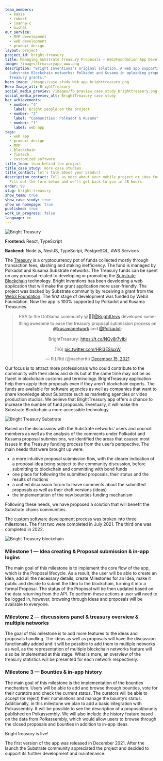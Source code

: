```yaml
---
team_members:
  - kasia
  - robert
  - joanna-c
  - michal
our_service:
  - MVP development
  - web development
  - product design
layout: project
project_id: bright-treasury
title: Managing Substrate Treasury Proposals – Web3Foundation App Development
image: /images/treasuryapp_www.png
description: "Bright Inventions’s original solution. A web app supporting
  Substrate Blockchain networks: Polkadot and Kusama in uploading proposals for
  Treasury grants."
hero_image: /images/case_study_web_app_brighttreasury.png
Hero Image_alt: BrightTreasury
social_media_previev: /images/fb_preview_case_study_brighttreasury.png
social_media_previev_alt: BrightTreasury case study
bar_achievements:
  - number: "4"
    label: Bright people on the project
  - number: "2"
    label: "Communities: Polkadot & Kusama"
  - number: "1"
    label: web app
tags:
  - web app
  - product design
  - MVP
  - blockchain
  - fintech
  - customized software
title_team: team behind the project
title_case_study: more case studies
title_contact: let's talk about your product
description_contact: Tell us more about your mobile project or idea for an app.
  Fill out the form below and we'll get back to you in 48 hours.
order: 99
slug: bright-treasury
show_team: true
show_case_study: true
show on homepage: true
published: true
work_in_progress: false
language: en
---
```

![Bright Treasury](../../static/images/treasuryappwww.png)

<TitleWithIcon sectionTitle="main features of BrightTreasury:" titleIcon="/images/main_features_icon.png" titleIconAlt="Main features of BrightTreasury:" />

<SliderText sliderElements='[{"title":"intuitive treasury submissions","description":"An intuitive, two-step flow for submitting proposals (Idea -> Proposal)."},{"description":"In-app module for more detailed proposal descriptions (like adding milestones) connected with the proposal related discussion and reporting progress on approved proposals.","title":"In-app module"},{"title":"proposals overview","description":"Clear overview of the submitted proposals matched with derived motions and their results"},{"description":"Historical overview of the past spending periods’ proposals that were submitted using the app.","title":"historical overview "},{"title":"bounties mechanism","description":"The first app with dedicated bounties implementation."},{"title":"in-app login","description":"Login with Web3 account or email."}]' />

<TitleWithIcon sectionTitle="stack" titleIcon="/images/skills.svg" titleIconAlt="bright" />

<Gallery images='[{"src":"/images/react_stack_logo_update.svg","alt":"React"},{"src":"/images/typescript_logo.png","alt":"TypeScript"},{"src":"/images/node_stack_logo_update.svg","alt":"Node"},{"src":"/images/nest.png"},{"src":"/images/postgresql_logo_stack.png","alt":"PostgreSQL"},{"src":"/images/aws.png","alt":"AWS"}]' />

**Frontend:** React, TypeScript

**Backend:** Node.js, NestJS, TypeScript, PostgreSQL, AWS Services

<TitleWithIcon sectionTitle="about BrightTreasury" titleIcon="/images/three_flags.svg" titleIconAlt="about BrightTreasury" />

<YouTubeEmbed url='https://www.youtube.com/watch?v=AKe5HynDQnU' />

The [Treasury](https://wiki.polkadot.network/docs/learn-treasury) is a cryptocurrency pot of funds collected mostly through transaction fees, slashing and staking inefficiency. The fund is managed by Polkadot and Kusama Substrate networks. The Treasury funds can be spent on any proposal related to developing or promoting the [Substrate Blockchain](/blog/5-benefits-of-substrate-blockchain) technology. Bright Inventions has been developing a web application that will make the grunt application more user-friendly. The project was backed by Substrate community by receiving a grant from the [Web3 Foundation](https://web3.foundation/). The first stage of development was funded by Web3 Foundation. Now the app is 100% supported by Polkadot and Kusama Treasuries.

<center><blockquote class="twitter-tweet"><p lang="en" dir="ltr">PSA to the DotSama community 💻🤩🎉<a href="https://twitter.com/BrightDevs?ref_src=twsrc%5Etfw">@BrightDevs</a> developed something awesome to ease the treasury proposal submission process on <a href="https://twitter.com/kusamanetwork?ref_src=twsrc%5Etfw">@kusamanetwork</a> and <a href="https://twitter.com/Polkadot?ref_src=twsrc%5Etfw">@Polkadot</a>: <br /><br />BrightTreasury: <a href="https://t.co/NQy8r7vIbi">https://t.co/NQy8r7vIbi</a> <br/><br/>(1/6) <a href="https://t.co/HRi3ESluxW">pic.twitter.com/HRi3ESluxW</a></p>&mdash; R.I.Rtti (@nachortti) <a href="https://twitter.com/nachortti/status/1471109810322030596?ref_src=twsrc%5Etfw">December 15, 2021</a></blockquote> <script async src="https://platform.twitter.com/widgets.js" charset="utf-8"></script></center>

<AnchorLink href='#contactForm' text='let’s talk about your project'/>

<TitleWithIcon sectionTitle="goal" titleIcon="/images/icon_title_goal.svg" titleIconAlt="goal" />

Our focus is to attract more professionals who could contribute to the community with their ideas and skills but at the same time may not be as fluent in blockchain customs and terminology. BrightTreasury application help them apply their proposals even if they aren’t blockchain experts. The funds are available for software agencies as well as companies that want to share knowledge about Substrate such as marketing agencies or video production studios. We believe that BrightTreasury app offers a chance to increase the number of fund proposals. Eventually, it will make the Substrate Blockchain a more accessible technology.

![Bright Treasury Substrate](../../static/images/treasuryapp_www.png)

<AnchorLink href='#contactForm' text='let’s talk about your project'/>

<TitleWithIcon sectionTitle="process of developing BrightTreasury" titleIcon="/images/gearwheel.svg" titleIconAlt="process of developing BrightTreasury" />

Based on the discussions with the Substrate networks’ users and council members as well as the analysis of the comments under Polkadot and Kusama proposal submissions, we identified the areas that caused most issues in the Treasury funding process from the user’s perspective. The main needs that were brought up were:

* a more intuitive proposal submission flow, with the clearer indication of a proposal idea being subject to the community discussion, before submitting to blockchain and committing with bond funds 
* one place for following the submitted proposals, their status and the results of motions
* a unified discussion forum to leave comments about the submitted proposals as well as their draft versions (ideas)
* the implementation of the new bounties funding mechanism

Following these needs, we have proposed a solution that will benefit the Substrate chains communities.

The [custom software development](/our-areas/custom-software-development) process was broken into three milestones. The first two were completed in July 2021. The third one was completed in 2022. 

![Bright Treasury blockchain](../../static/images/treasury_www_3.png)

### Milestone 1 — Idea creating & Proposal submission & in-app logins

The main goal of this milestone is to implement the core flow of the app, which is the Proposal lifecycle. As a result, the user will be able to create an Idea, add all the necessary details, create Milestones for an Idea, make it public and decide to submit the Idea to the blockchain, turning it into a formal Proposal. The status of the Proposal will be then updated based on the data returning from the API. To perform these actions a user will need to be logged in, however, browsing through ideas and proposals will be available to everyone. 

### Milestone 2 — discussions panel & treasury overview & multiple networks

The goal of this milestone is to add more features to the ideas and proposals handling. The ideas as well as proposals will have the discussion functionality added and it will be possible to add them to multiple networks as well, as the representation of multiple blockchain networks feature will also be implemented at this stage. What is more, an overview of the treasury statistics will be presented for each network respectively. 

### Milestone 3 — Bounties & in-app history

The main goal of this milestone is the implementation of the bounties mechanism. Users will be able to add and browse through bounties, vote for their curators and check the current status. The curators will be able to accept (or reject) their nominations and manage the bounty’s status. Additionally, in this milestone we plan to add a basic integration with Polkassembly. It will be possible to see the description of a proposal/bounty published on Polkassembly. We will also include the history feature based on the data from Polkassembly, which would allow users to browse through the closed proposals and bounties in addition to in-app ideas.

<TitleWithIcon sectionTitle="result" titleIcon="/images/results_icon_title_small.png" titleIconAlt="result" />

BrightTreasury is live! 

The first version of the app was released in December 2021. After the launch the Substrate community appreciated the project and decided to support its further development and maintenance.
